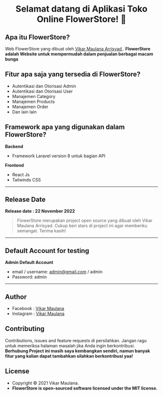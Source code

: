 <h1 align="center">Selamat datang di Aplikasi Toko Online FlowerStore! 👋</h1>

## Apa itu FlowerStore?

Web FlowerStore yang dibuat oleh <a href="https://github.com/vikarmaulanaarrisyad"> Vikar Maulana Arrisyad </a>. **FlowerStore adalah Website untuk mempermudah dalam penjualan berbagai macam bunga**

## Fitur apa saja yang tersedia di FlowerStore?

-   Autentikasi dan Otorisasi Admin
-   Autentikasi dan Otorisasi User
-   Manajemen Category
-   Manajemen Products
-   Manajemen Order
-   Dan lain lain

## Framework apa yang digunakan dalam FlowerStore?

**Backend**

-   Framework Laravel version 8 untuk bagian API

**Frontend**

-   React Js
-   Tailwinds CSS

---

## Release Date

**Release date : 22 November 2022**

> FlowerStore merupakan project open source yang dibuat oleh Vikar Maulana Arrisyad. Cukup beri stars di project ini agar memberiku semangat. Terima kasih!

---

## Default Account for testing

**Admin Default Account**

-   email / username: admin@gmail.com / admin
-   Password: admin

---

## Author

-   Facebook : <a href="https://web.facebook.com/viikar.arrisyad.7/"> Vikar Maulana</a>
-   Instagram : <a href="https://www.instagram.com/vikar_maulana_/"> Vikar Maulana</a>

## Contributing

Contributions, issues and feature requests di persilahkan.
Jangan ragu untuk memeriksa halaman masalah jika Anda ingin berkontribusi. **Berhubung Project ini masih saya kembangkan sendiri, namun banyak fitur yang kalian dapat tambahkan silahkan berkontribusi yaa!**

## License

-   Copyright © 2021 Vikar Maulana.
-   **FlowerStore is open-sourced software licensed under the MIT license.**
